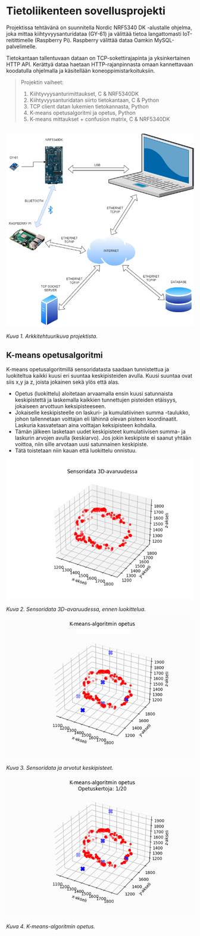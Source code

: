 # Tietoliikenteen sovellusprojekti
Projektissa tehtävänä on suunnitella Nordic NRF5340 DK -alustalle ohjelma, joka mittaa kiihtyvyysanturidataa (GY-61) ja välittää tietoa langattomasti IoT-reitittimelle (Raspberry Pi). Raspberry välittää dataa Oamkin MySQL-palvelimelle.

Tietokantaan tallentuvaan dataan on TCP-sokettirajapinta ja yksinkertainen HTTP API. Kerättyä dataa haetaan HTTP-rajanpinnasta omaan kannettavaan koodatulla ohjelmalla ja käsitellään koneoppimistarkoituksiin.  

>Projektin vaiheet:
>
>1. Kiihtyvyysanturimittaukset, C & NRF5340DK
>2. Kiihtyvyysanturidatan siirto tietokantaan, C & Python
>3. TCP client datan lukemien tietokannasta, Python
>4. K-means opetusalgoritmi ja opetus, Python
>5. K-means mittaukset + confusion matrix, C & NRF5340DK

<br/>

<picture>
 <img alt="Arkkitehtuurikuva" src="arkkitehtuurikuva.png">
</picture>

*Kuva 1. Arkkitehtuurikuva projektista.*

## K-means opetusalgoritmi
K-means opetusalgoritmillä sensoridatasta saadaan tunnistettua ja luokiteltua kaikki kuusi eri suuntaa keskipisteiden avulla. Kuusi suuntaa ovat siis x,y ja z, joista jokainen sekä ylös että alas.  
- Opetus (luokittelu) aloitetaan arvaamalla ensin kuusi satunnaista keskipistettä ja laskemalla kaikkien tunnettujen pisteiden etäisyys, jokaiseen arvottuun keksipisteeseen.  
- Jokaiselle keskipisteelle on laskuri- ja kumulatiivinen summa -taulukko, johon tallennetaan voittajan eli lähinnä olevan pisteen koordinaatit. Laskuria kasvatetaan aina voittajan keksipisteen kohdalla.  
- Tämän jälkeen lasketaan uudet keskipisteet kumulatiivisen summa- ja laskurin arvojen avulla (keskiarvo). Jos jokin keskipiste ei saanut yhtään voittoa, niin sille arvotaan uusi satunnainen keskipiste.  
- Tätä toistetaan niin kauan että luokittelu onnistuu.  

<picture>
 <img alt="Sensoridata3D" src="Sensoridata3D.png">
</picture>

*Kuva 2. Sensoridata 3D-avaruudessa, ennen luokittelua.*

<picture>
 <img alt="Arvotut keskipisteet" src="kmeans.png">
</picture>

*Kuva 3. Sensoridata ja arvotut keskipisteet.*

<picture>
 <img alt="Opetus" src="kmeans.gif">
</picture>

*Kuva 4. K-means-algoritmin opetus.* 
